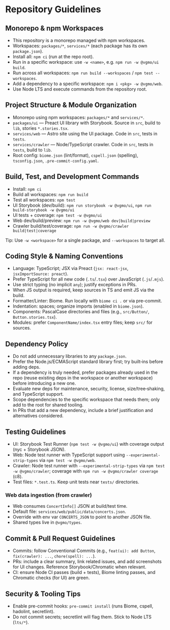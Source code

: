 # Repository Guidelines

## Monorepo & npm Workspaces
- This repository is a monorepo managed with npm workspaces.
- Workspaces: `packages/*`, `services/*` (each package has its own `package.json`).
- Install all: `npm ci` (run at the repo root).
- Run in a specific workspace: use `-w <name>`, e.g. `npm run -w @vgmo/ui build`.
- Run across all workspaces: `npm run build --workspaces` / `npm test --workspaces`.
- Add a dependency to a specific workspace: `npm i <pkg> -w @vgmo/web`.
- Use Node LTS and execute commands from the repository root.

## Project Structure & Module Organization
- Monorepo using npm workspaces: `packages/*` and `services/*`.
- `packages/ui` — Preact UI library with Storybook. Source in `src`, build to `lib`, stories `*.stories.tsx`.
- `services/web` — Astro site using the UI package. Code in `src`, tests in `tests`.
- `services/crawler` — Node/TypeScript crawler. Code in `src`, tests in `tests`, build to `lib`.
- Root config: `biome.json` (lint/format), `cspell.json` (spelling), `tsconfig.json`, `.pre-commit-config.yaml`.

## Build, Test, and Development Commands
- Install: `npm ci`
- Build all workspaces: `npm run build`
- Test all workspaces: `npm test`
- UI Storybook (dev/build): `npm run storybook -w @vgmo/ui`, `npm run build-storybook -w @vgmo/ui`
- UI tests + coverage: `npm test -w @vgmo/ui`
- Web dev/build/preview: `npm run -w @vgmo/web dev|build|preview`
- Crawler build/test/coverage: `npm run -w @vgmo/crawler build|test|coverage`

Tip: Use `-w <workspace>` for a single package, and `--workspaces` to target all.

## Coding Style & Naming Conventions
- Language: TypeScript; JSX via Preact (`jsx: react-jsx`, `jsxImportSource: preact`).
- Prefer TypeScript for all new code (`.ts`/`.tsx`) over JavaScript (`.js`/`.mjs`).
- Use strict typing (no implicit `any`); justify exceptions in PRs.
- When JS output is required, keep sources in TS and emit JS via the build.
- Formatter/Linter: Biome. Run locally with `biome ci .` or via pre-commit.
- Indentation: spaces; organize imports (enabled in `biome.json`).
- Components: PascalCase directories and files (e.g., `src/Button/`, `Button.stories.tsx`).
- Modules: prefer `ComponentName/index.tsx` entry files; keep `src/` for sources.

## Dependency Policy
- Do not add unnecessary libraries to any `package.json`.
- Prefer the Node.js/ECMAScript standard library first; try built‑ins before adding deps.
- If a dependency is truly needed, prefer packages already used in the repo (reuse existing deps in the workspace or another workspace) before introducing a new one.
- Evaluate new deps for maintenance, security, license, size/tree‑shaking, and TypeScript support.
- Scope dependencies to the specific workspace that needs them; only add to the root for shared tooling.
- In PRs that add a new dependency, include a brief justification and alternatives considered.

## Testing Guidelines
- UI: Storybook Test Runner (`npm test -w @vgmo/ui`) with coverage output (nyc + Storybook JSON).
- Web: Node test runner with TypeScript support using `--experimental-strip-types` via `npm test -w @vgmo/web`.
- Crawler: Node test runner with `--experimental-strip-types` via `npm test -w @vgmo/crawler`; coverage with `npm run -w @vgmo/crawler coverage` (c8).
- Test files: `*.test.ts`. Keep unit tests near `tests/` directories.

### Web data ingestion (from crawler)
- Web consumes `ConcertInfo[]` JSON at build/test time.
- Default file: `services/web/public/data/concerts.json`.
- Override with env var `CONCERTS_JSON` to point to another JSON file.
- Shared types live in `@vgmo/types`.

## Commit & Pull Request Guidelines
- Commits: follow Conventional Commits (e.g., `feat(ui): add Button`, `fix(crawler): ...`, `chore(spell): ...`).
- PRs: include a clear summary, link related issues, and add screenshots for UI changes. Reference Storybook/Chromatic when relevant.
- CI: ensure Node CI passes (build + tests), Biome linting passes, and Chromatic checks (for UI) are green.

## Security & Tooling Tips
- Enable pre-commit hooks: `pre-commit install` (runs Biome, cspell, hadolint, secretlint).
- Do not commit secrets; secretlint will flag them. Stick to Node LTS (`lts/*`).
